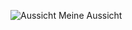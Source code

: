 
![Aussicht](http://wtsch.ch/wp-content/uploads/2016/11/cropped-bergeimdunst-1200x273-1.jpg)
Meine Aussicht
